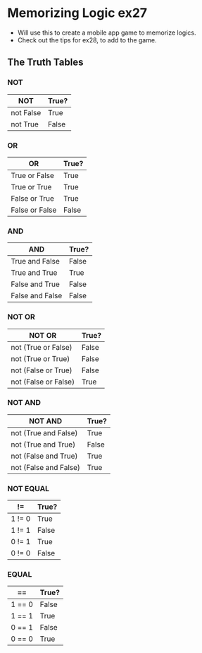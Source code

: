 # Memorizing Logic ex27

- Will use this to create a mobile app game to memorize logics.
- Check out the tips for ex28, to add to the game.

## The Truth Tables

### NOT

| NOT | True? |
| --- | ----- |
| not False | True |
| not True | False |

### OR

| OR | True? |
| -- | ----- |
| True or False | True |
| True or True | True |
| False or True | True |
| False or False | False |

### AND

| AND | True? |
| --- | ----- |
| True and False | False |
| True and True | True |
| False and True | False |
| False and False | False |

### NOT OR

| NOT OR | True? |
| ------ | ----- |
| not (True or False) | False |
| not (True or True) | False |
| not (False or True) | False |
| not (False or False) | True |

### NOT AND

| NOT AND | True? |
| ------- | ----- |
| not (True and False) | True |
| not (True and True) | False |
| not (False and True) | True |
| not (False and False) | True |

### NOT EQUAL

| != | True? |
| -- | ----- |
| 1 != 0 | True |
| 1 != 1 | False |
| 0 != 1 | True |
| 0 != 0 | False |

### EQUAL

| == | True? |
| -- | ----- |
| 1 == 0 | False |
| 1 == 1 | True |
| 0 == 1 | False |
| 0 == 0 | True |
